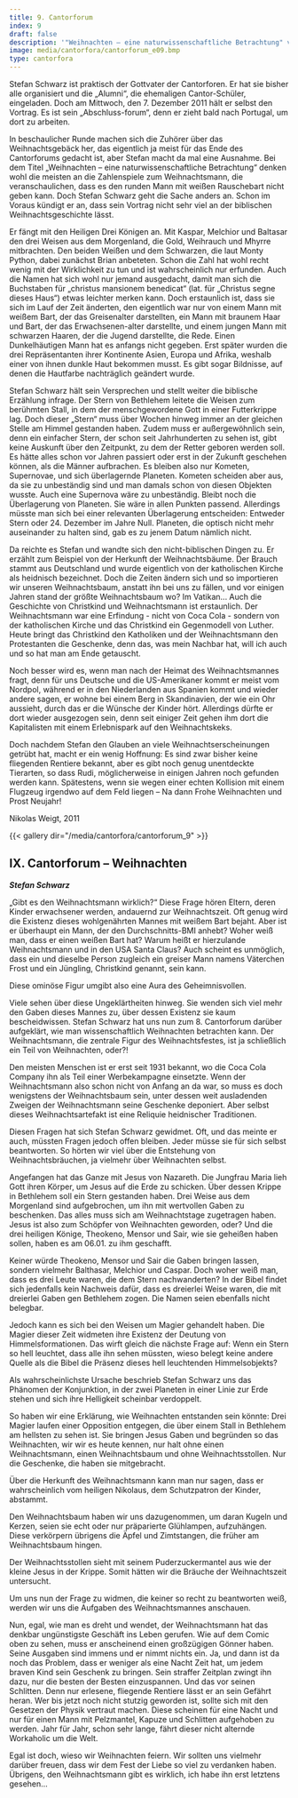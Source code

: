 ```yaml
---
title: 9. Cantorforum
index: 9
draft: false
description: '"Weihnachten – eine naturwissenschaftliche Betrachtung" von Stefan Schwarz'
image: media/cantorfora/cantorforum_e09.bmp
type: cantorfora
---
```

Stefan Schwarz ist praktisch der Gottvater der Cantorforen. Er hat sie bisher alle organisiert und die „Alumni“, die ehemaligen Cantor-Schüler, eingeladen. Doch am Mittwoch, den 7. Dezember 2011 hält er selbst den Vortrag. Es ist sein „Abschluss-forum“, denn er zieht bald nach Portugal, um dort zu arbeiten.

In beschaulicher Runde machen sich die Zuhörer über das Weihnachtsgebäck her, das eigentlich ja meist für das Ende des Cantorforums gedacht ist, aber Stefan macht da mal eine Ausnahme. Bei dem Titel „Weihnachten – eine naturwissenschaftliche Betrachtung“ denken wohl die meisten an die Zahlenspiele zum Weihnachtsmann, die veranschaulichen, dass es den runden Mann mit weißen Rauschebart nicht geben kann. Doch Stefan Schwarz geht die Sache anders an. Schon im Voraus kündigt er an, dass sein Vortrag nicht sehr viel an der biblischen Weihnachtsgeschichte lässt.

Er fängt mit den Heiligen Drei Königen an. Mit Kaspar, Melchior und Baltasar den drei Weisen aus dem Morgenland, die Gold, Weihrauch und Mhyrre mitbrachten. Den beiden Weißen und dem Schwarzen, die laut Monty Python, dabei zunächst Brian anbeteten. Schon die Zahl hat wohl recht wenig mit der Wirklichkeit zu tun und ist wahrscheinlich nur erfunden. Auch die Namen hat sich wohl nur jemand ausgedacht, damit man sich die Buchstaben für „christus mansionem benedicat“ (lat. für „Christus segne dieses Haus“) etwas leichter merken kann. Doch erstaunlich ist, dass sie sich im Lauf der Zeit änderten, den eigentlich war nur von einem Mann mit weißem Bart, der das Greisenalter darstellten, ein Mann mit braunem Haar und Bart, der das Erwachsenen-alter darstellte, und einem jungen Mann mit schwarzen Haaren, der die Jugend darstellte, die Rede. Einen Dunkelhäutigen Mann hat es anfangs nicht gegeben. Erst später wurden die drei Repräsentanten ihrer Kontinente Asien, Europa und Afrika, weshalb einer von ihnen dunkle Haut bekommen musst. Es gibt sogar Bildnisse, auf denen die Hautfarbe nachträglich geändert wurde.



Stefan Schwarz hält sein Versprechen und stellt weiter die biblische Erzählung infrage. Der Stern von Bethlehem leitete die Weisen zum berühmten Stall, in dem der menschgewordene Gott in einer Futterkrippe lag. Doch dieser „Stern“ muss über Wochen hinweg immer an der gleichen Stelle am Himmel gestanden haben. Zudem muss er außergewöhnlich sein, denn ein einfacher Stern, der schon seit Jahrhunderten zu sehen ist, gibt keine Auskunft über den Zeitpunkt, zu dem der Retter geboren werden soll. Es hätte alles schon vor Jahren passiert oder erst in der Zukunft geschehen können, als die Männer aufbrachen. Es bleiben also nur Kometen, Supernovae, und sich überlagernde Planeten. Kometen scheiden aber aus, da sie zu unbeständig sind und man damals schon von diesen Objekten wusste. Auch eine Supernova wäre zu unbeständig. Bleibt noch die Überlagerung von Planeten. Sie wäre in allen Punkten passend. Allerdings müsste man sich bei einer relevanten Überlagerung entscheiden: Entweder Stern oder 24. Dezember im Jahre Null. Planeten, die optisch nicht mehr auseinander zu halten sind, gab es zu jenem Datum nämlich nicht. 





Da reichte es Stefan und wandte sich den nicht-biblischen Dingen zu. Er erzählt zum Beispiel von der Herkunft der Weihnachtsbäume. Der Brauch stammt aus Deutschland und wurde eigentlich von der katholischen Kirche als heidnisch bezeichnet. Doch die Zeiten ändern sich und so importieren wir unseren Weihnachtsbaum, anstatt ihn bei uns zu fällen, und vor einigen Jahren stand der größte Weihnachtsbaum wo? Im Vatikan... Auch die Geschichte von Christkind und Weihnachtsmann ist erstaunlich. Der Weihnachtsmann war eine Erfindung - nicht von Coca Cola - sondern von der katholischen Kirche und das Christkind ein Gegenmodell von Luther. Heute bringt das Christkind den Katholiken und der Weihnachtsmann den Protestanten die Geschenke, denn das, was mein Nachbar hat, will ich auch und so hat man am Ende getauscht.

Noch besser wird es, wenn man nach der Heimat des Weihnachtsmannes fragt, denn für uns Deutsche und die US-Amerikaner kommt er meist vom Nordpol, während er in den Niederlanden aus Spanien kommt und wieder andere sagen, er wohne bei einem Berg in Skandinavien, der wie ein Ohr aussieht, durch das er die Wünsche der Kinder hört. Allerdings dürfte er dort wieder ausgezogen sein, denn seit einiger Zeit gehen ihm dort die Kapitalisten mit einem Erlebnispark auf den Weihnachtskeks.

Doch nachdem Stefan den Glauben an viele Weihnachtserscheinungen getrübt hat, macht er ein wenig Hoffnung: Es sind zwar bisher keine fliegenden Rentiere bekannt, aber es gibt noch genug unentdeckte Tierarten, so dass Rudi, möglicherweise in einigen Jahren noch gefunden werden kann. Spätestens, wenn sie wegen einer echten Kollision mit einem Flugzeug irgendwo auf dem Feld liegen – Na dann Frohe Weihnachten und Prost Neujahr!

Nikolas Weigt, 2011

{{< gallery dir="/media/cantorfora/cantorforum_9" >}}

## IX. Cantorforum – Weihnachten

***Stefan Schwarz***

„Gibt es den Weihnachtsmann wirklich?“ Diese Frage hören Eltern, deren Kinder erwachsener werden, andauernd zur Weihnachtszeit. Oft genug wird die Existenz dieses wohlgenährten Mannes mit weißem Bart bejaht. Aber ist er überhaupt ein Mann, der den Durchschnitts-BMI anhebt? Woher weiß man, dass er einen weißen Bart hat? Warum heißt er hierzulande Weihnachtsmann und in den USA Santa Claus? Auch scheint es unmöglich, dass ein und dieselbe Person zugleich ein greiser Mann namens Väterchen Frost und ein Jüngling, Christkind genannt, sein kann.

Diese ominöse Figur umgibt also eine Aura des Geheimnisvollen.

Viele sehen über diese Ungeklärtheiten hinweg. Sie wenden sich viel mehr den Gaben dieses Mannes zu, über dessen Existenz sie kaum bescheidwissen. Stefan Schwarz hat uns nun zum 8. Cantorforum darüber aufgeklärt, wie man wissenschaftlich Weihnachten betrachten kann. Der Weihnachtsmann, die zentrale Figur des Weihnachtsfestes, ist ja schließlich ein Teil von Weihnachten, oder?!

Den meisten Menschen ist er erst seit 1931 bekannt, wo die Coca Cola Company ihn als Teil einer Werbekampagne einsetzte. Wenn der Weihnachtsmann also schon nicht von Anfang an da war, so muss es doch wenigstens der Weihnachtsbaum sein, unter dessen weit ausladenden Zweigen der Weihnachtsmann seine Geschenke deponiert. Aber selbst dieses Weihnachtsartefakt ist eine Reliquie heidnischer Traditionen.

Diesen Fragen hat sich Stefan Schwarz gewidmet. Oft, und das meinte er auch, müssten Fragen jedoch offen bleiben. Jeder müsse sie für sich selbst beantworten. So hörten wir viel über die Entstehung von Weihnachtsbräuchen, ja vielmehr über Weihnachten selbst.

Angefangen hat das Ganze mit Jesus von Nazareth. Die Jungfrau Maria lieh Gott ihren Körper, um  Jesus auf die Erde zu schicken. Über dessen Krippe in Bethlehem soll ein Stern gestanden haben. Drei Weise aus dem Morgenland sind aufgebrochen, um ihn mit wertvollen Gaben zu beschenken. Das alles muss sich am Weihnachtstage zugetragen haben. Jesus ist also zum Schöpfer von Weihnachten geworden, oder? Und die drei heiligen Könige, Theokeno, Mensor und Sair, wie sie geheißen haben sollen, haben es am 06.01. zu ihm geschafft.

Keiner würde Theokeno, Mensor und Sair die Gaben bringen lassen, sondern vielmehr Balthasar, Melchior und Caspar. Doch woher weiß man, dass es drei Leute waren, die dem Stern nachwanderten? In der Bibel findet sich jedenfalls kein Nachweis dafür, dass es dreierlei Weise waren, die mit dreierlei Gaben gen Bethlehem zogen. Die Namen seien ebenfalls nicht belegbar.

Jedoch kann es sich bei den Weisen um Magier gehandelt haben. Die Magier dieser Zeit widmeten ihre Existenz der Deutung von Himmelsformationen. Das wirft gleich die nächste Frage auf: Wenn ein Stern so hell leuchtet, dass alle ihn sehen müssten, wieso belegt keine andere Quelle als die Bibel die Präsenz dieses hell leuchtenden Himmelsobjekts?

Als wahrscheinlichste Ursache beschrieb Stefan Schwarz uns das Phänomen der Konjunktion, in der zwei Planeten in einer Linie zur Erde stehen und sich ihre Helligkeit scheinbar verdoppelt.

So haben wir eine Erklärung, wie Weihnachten entstanden sein könnte: Drei Magier laufen einer Opposition entgegen, die über einem Stall in Bethlehem am hellsten zu sehen ist. Sie bringen Jesus Gaben und begründen so das Weihnachten, wir wir es heute kennen, nur halt ohne einen Weihnachtsmann, einen Weihnachtsbaum und ohne Weihnachtsstollen. Nur die Geschenke, die haben sie mitgebracht.

Über die Herkunft des Weihnachtsmann kann man nur sagen, dass er wahrscheinlich vom heiligen Nikolaus, dem Schutzpatron der Kinder, abstammt.

Den Weihnachtsbaum haben wir uns dazugenommen, um daran Kugeln und Kerzen, seien sie echt oder nur präparierte Glühlampen, aufzuhängen. Diese verkörpern übrigens die Äpfel und Zimtstangen, die früher am Weihnachtsbaum hingen.

Der Weihnachtsstollen sieht mit seinem Puderzuckermantel aus wie der kleine Jesus in der Krippe. Somit hätten wir die Bräuche der Weihnachtszeit untersucht.

Um uns nun der Frage zu widmen, die keiner so recht zu beantworten weiß, werden wir uns die Aufgaben des Weihnachtsmannes anschauen.

Nun, egal, wie man es dreht und wendet, der Weihnachtsmann hat das denkbar ungünstigste Geschäft ins Leben gerufen. Wie auf dem Comic oben zu sehen, muss er anscheinend einen großzügigen Gönner haben. Seine Ausgaben sind immens und er nimmt nichts ein. Ja, und dann ist da noch das Problem, dass er weniger als eine Nacht Zeit hat, um jedem braven Kind sein Geschenk zu bringen. Sein straffer Zeitplan zwingt ihn dazu, nur die besten der Besten einzuspannen. Und das vor seinen Schlitten. Denn nur erlesene, fliegende Rentiere lässt er an sein Gefährt heran. Wer bis jetzt noch nicht stutzig geworden ist, sollte sich mit den Gesetzen der Physik vertraut machen. Diese scheinen für eine Nacht und nur für einen Mann mit Pelzmantel, Kapuze und Schlitten aufgehoben zu werden. Jahr für Jahr, schon sehr lange, fährt dieser nicht alternde Workaholic um die Welt.

Egal ist doch, wieso wir Weihnachten feiern. Wir sollten uns vielmehr darüber freuen, dass wir dem Fest der Liebe so viel zu verdanken haben. Übrigens, den Weihnachtsmann gibt es wirklich, ich habe ihn erst letztens gesehen...
